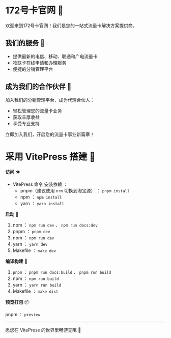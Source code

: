 
# 172号卡官网 🌟

欢迎来到172号卡官网！我们是您的一站式流量卡解决方案提供商。

## 我们的服务 📱

- 提供最新的电信、移动、联通和广电流量卡
- 物联卡在线申请和办理服务
- 便捷的分销管理平台

## 成为我们的合作伙伴 🤝

加入我们的分销管理平台，成为代理合伙人：
- 轻松管理您的流量卡业务
- 获取丰厚收益
- 享受专业支持

立即加入我们，开启您的流量卡事业新篇章！




# 采用 VitePress 搭建 📝



**访问** 👁️

- VitePress 命令 安装依赖 ：
    - pnpm（建议使用 `nrm` 切换到淘宝源） ： `pnpm install`
    - npm ： `npm install`
    - yarn ： `yarn install`

**启动** 🏃‍

1. npm ： `npm run dev` 、 `npm run docs:dev`
2. pnpm ： `pnpm dev`
3. npm ： `npm run dev`
4. yarn ： `yarn dev`
5. Makefile ： `make dev`

**编译构建** 🔧

1. `pnpm` ： `pnpm run docs:build` 、 `pnpm run build`
2. npm ： `npm run build`
3. yarn ： `yarn run build`
4. Makefile ： `make dist`

**预览打包** 📦

pnpm ： `preview`

---

愿您在 VitePress 的世界里畅游无阻 🚀 